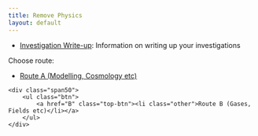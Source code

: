 ```yaml
---
title: Remove Physics
layout: default
---
```

* [Investigation Write-up](investigations.pdf): Information on writing up your investigations

Choose route:

<div class="clearfix">
	<div class="span50">
		<ul class="btn">
			<a href="A" class="top-btn"><li class="other">Route A (Modelling, Cosmology etc)</li></a>
		</ul>
	</div>
	
	<div class="span50">
		<ul class="btn">
			<a href="B" class="top-btn"><li class="other">Route B (Gases, Fields etc)</li></a>
		</ul>
	</div>
</div>
